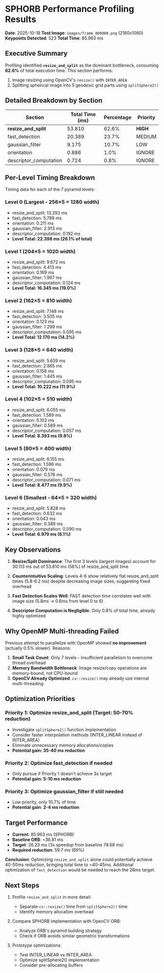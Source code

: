 # SPHORB Performance Profiling Results

**Date**: 2025-10-18
**Test Image**: `images/frame_000000.png` (2160x1080)
**Keypoints Detected**: 523
**Total Time**: 85.963 ms

## Executive Summary

Profiling identified **`resize_and_split`** as the dominant bottleneck, consuming **62.6%** of total execution time. This section performs:
1. Image resizing using OpenCV's `resize()` with `INTER_AREA`
2. Splitting spherical image into 5 geodesic grid parts using `splitSphere2()`

## Detailed Breakdown by Section

| Section | Total Time (ms) | Percentage | Priority |
|---------|-----------------|------------|----------|
| **resize_and_split** | 53.810 | 62.6% | **HIGH** |
| fast_detection | 20.389 | 23.7% | MEDIUM |
| gaussian_filter | 9.175 | 10.7% | LOW |
| orientation | 0.886 | 1.0% | IGNORE |
| descriptor_computation | 0.724 | 0.8% | IGNORE |

## Per-Level Timing Breakdown

Timing data for each of the 7 pyramid levels:

### Level 0 (Largest - 256×5 = 1280 width)
- resize_and_split: 13.293 ms
- fast_detection: 5.789 ms
- orientation: 0.211 ms
- gaussian_filter: 2.913 ms
- descriptor_computation: 0.192 ms
- **Level Total: 22.398 ms (26.1% of total)**

### Level 1 (204×5 = 1020 width)
- resize_and_split: 9.672 ms
- fast_detection: 4.413 ms
- orientation: 0.169 ms
- gaussian_filter: 1.967 ms
- descriptor_computation: 0.124 ms
- **Level Total: 16.345 ms (19.0%)**

### Level 2 (162×5 = 810 width)
- resize_and_split: 7.148 ms
- fast_detection: 3.505 ms
- orientation: 0.123 ms
- gaussian_filter: 1.299 ms
- descriptor_computation: 0.095 ms
- **Level Total: 12.170 ms (14.2%)**

### Level 3 (128×5 = 640 width)
- resize_and_split: 5.659 ms
- fast_detection: 2.865 ms
- orientation: 0.158 ms
- gaussian_filter: 1.445 ms
- descriptor_computation: 0.095 ms
- **Level Total: 10.222 ms (11.9%)**

### Level 4 (102×5 = 510 width)
- resize_and_split: 6.055 ms
- fast_detection: 1.589 ms
- orientation: 0.103 ms
- gaussian_filter: 0.589 ms
- descriptor_computation: 0.057 ms
- **Level Total: 8.393 ms (9.8%)**

### Level 5 (80×5 = 400 width)
- resize_and_split: 6.155 ms
- fast_detection: 1.596 ms
- orientation: 0.079 ms
- gaussian_filter: 0.576 ms
- descriptor_computation: 0.071 ms
- **Level Total: 8.477 ms (9.9%)**

### Level 6 (Smallest - 64×5 = 320 width)
- resize_and_split: 5.828 ms
- fast_detection: 0.632 ms
- orientation: 0.043 ms
- gaussian_filter: 0.386 ms
- descriptor_computation: 0.090 ms
- **Level Total: 6.979 ms (8.1%)**

## Key Observations

1. **Resize/Split Dominance**: The first 3 levels (largest images) account for 30.113 ms out of 53.810 ms (56%) of resize_and_split time

2. **Counterintuitive Scaling**: Levels 4-6 show relatively flat resize_and_split times (5.8-6.2 ms) despite decreasing image sizes, suggesting fixed overhead

3. **Fast Detection Scales Well**: FAST detection time correlates well with image size (5.8ms → 0.6ms from level 0 to 6)

4. **Descriptor Computation is Negligible**: Only 0.8% of total time, already highly optimized

## Why OpenMP Multi-threading Failed

Previous attempt to parallelize with OpenMP showed **no improvement** (actually 0.5% slower). Reasons:

1. **Small Task Count**: Only 7 levels - insufficient parallelism to overcome thread overhead
2. **Memory Bandwidth Bottleneck**: Image resize/copy operations are memory-bound, not CPU-bound
3. **OpenCV Already Optimized**: `cv::resize()` may already use internal multi-threading

## Optimization Priorities

### Priority 1: Optimize resize_and_split (Target: 50-70% reduction)
- Investigate `splitSphere2()` function implementation
- Consider faster interpolation methods (INTER_LINEAR instead of INTER_AREA)
- Eliminate unnecessary memory allocations/copies
- **Potential gain: 35-40 ms reduction**

### Priority 2: Optimize fast_detection if needed
- Only pursue if Priority 1 doesn't achieve 3x target
- **Potential gain: 5-10 ms reduction**

### Priority 3: Optimize gaussian_filter if still needed
- Low priority, only 10.7% of time
- **Potential gain: 2-4 ms reduction**

## Target Performance

- **Current**: 85.963 ms (SPHORB)
- **Baseline ORB**: ~36.81 ms
- **Target**: 26.23 ms (3x speedup from baseline 78.68 ms)
- **Required reduction**: 59.7 ms (69%)

**Conclusion**: Optimizing `resize_and_split` alone could potentially achieve 40-50ms reduction, bringing total time to ~40-45ms. Additional optimization of `fast_detection` would be needed to reach the 26ms target.

## Next Steps

1. Profile `resize_and_split` in more detail:
   - Separate `cv::resize()` time from `splitSphere2()` time
   - Identify memory allocation overhead

2. Compare SPHORB implementation with OpenCV ORB:
   - Analyze ORB's pyramid building strategy
   - Check if ORB avoids similar geometric transformations

3. Prototype optimizations:
   - Test INTER_LINEAR vs INTER_AREA
   - Optimize splitSphere2() implementation
   - Consider pre-allocating buffers
